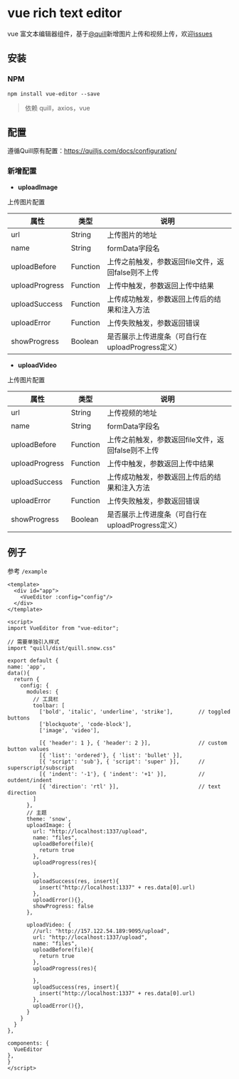 # vue rich text editor

vue 富文本编辑器组件，基于[@quill](https://quilljs.com)新增图片上传和视频上传，欢迎[issues](https://github.com/hsian/atlan-editor/issues)



## 安装



### NPM

```
npm install vue-editor --save 
```

> 依赖 quill，axios，vue



## 配置

遵循Quill原有配置：https://quilljs.com/docs/configuration/



### 新增配置

* **uploadImage**

上传图片配置

| 属性           | 类型     | 说明                                              |
| -------------- | -------- | ------------------------------------------------- |
| url            | String   | 上传图片的地址                                    |
| name           | String   | formData字段名                                    |
| uploadBefore   | Function | 上传之前触发，参数返回file文件，返回false则不上传 |
| uploadProgress | Function | 上传中触发，参数返回上传中结果                    |
| uploadSuccess  | Function | 上传成功触发，参数返回上传后的结果和注入方法      |
| uploadError    | Function | 上传失败触发，参数返回错误                        |
| showProgress   | Boolean  | 是否展示上传进度条（可自行在uploadProgress定义）  |



- **uploadVideo**

上传图片配置

| 属性           | 类型     | 说明                                              |
| -------------- | -------- | ------------------------------------------------- |
| url            | String   | 上传视频的地址                                    |
| name           | String   | formData字段名                                    |
| uploadBefore   | Function | 上传之前触发，参数返回file文件，返回false则不上传 |
| uploadProgress | Function | 上传中触发，参数返回上传中结果                    |
| uploadSuccess  | Function | 上传成功触发，参数返回上传后的结果和注入方法      |
| uploadError    | Function | 上传失败触发，参数返回错误                        |
| showProgress   | Boolean  | 是否展示上传进度条（可自行在uploadProgress定义）  |



## 例子

参考 `/example`

````
<template>
  <div id="app">
    <VueEditor :config="config"/>
  </div>
</template>
````



  ```
<script>
import VueEditor from "vue-editor";

// 需要单独引入样式
import "quill/dist/quill.snow.css"

export default {
  name: 'app',
  data(){
    return {
      config: {
        modules: { 
          // 工具栏
          toolbar: [
            ['bold', 'italic', 'underline', 'strike'],        // toggled buttons
            ['blockquote', 'code-block'],
            ['image', 'video'],

            [{ 'header': 1 }, { 'header': 2 }],               // custom button values
            [{ 'list': 'ordered'}, { 'list': 'bullet' }],
            [{ 'script': 'sub'}, { 'script': 'super' }],      // superscript/subscript
            [{ 'indent': '-1'}, { 'indent': '+1' }],          // outdent/indent
            [{ 'direction': 'rtl' }],                         // text direction
          ]
        },
        // 主题
        theme: 'snow',
        uploadImage: {
          url: "http://localhost:1337/upload",
          name: "files",
          uploadBefore(file){
            return true
          },
          uploadProgress(res){

          },
          uploadSuccess(res, insert){
            insert("http://localhost:1337" + res.data[0].url)
          },
          uploadError(){},
          showProgress: false
        },

        uploadVideo: {
          //url: "http://157.122.54.189:9095/upload",
          url: "http://localhost:1337/upload",
          name: "files",
          uploadBefore(file){
            return true
          },
          uploadProgress(res){

          },
          uploadSuccess(res, insert){
            insert("http://localhost:1337" + res.data[0].url)
          },
          uploadError(){},
        }
      }
    }
  },

  components: {
    VueEditor
  },
}
</script>
  ```

